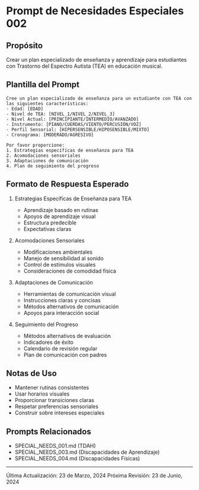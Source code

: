 # Prompt de Necesidades Especiales 002

## Propósito
Crear un plan especializado de enseñanza y aprendizaje para estudiantes con Trastorno del Espectro Autista (TEA) en educación musical.

## Plantilla del Prompt
```
Cree un plan especializado de enseñanza para un estudiante con TEA con las siguientes características:
- Edad: [EDAD]
- Nivel de TEA: [NIVEL_1/NIVEL_2/NIVEL_3]
- Nivel Actual: [PRINCIPIANTE/INTERMEDIO/AVANZADO]
- Instrumento: [PIANO/CUERDAS/VIENTO/PERCUSIÓN/VOZ]
- Perfil Sensorial: [HIPERSENSIBLE/HIPOSENSIBLE/MIXTO]
- Cronograma: [MODERADO/AGRESIVO]

Por favor proporcione:
1. Estrategias específicas de enseñanza para TEA
2. Acomodaciones sensoriales
3. Adaptaciones de comunicación
4. Plan de seguimiento del progreso
```

## Formato de Respuesta Esperado
1. Estrategias Específicas de Enseñanza para TEA
   - Aprendizaje basado en rutinas
   - Apoyos de aprendizaje visual
   - Estructura predecible
   - Expectativas claras

2. Acomodaciones Sensoriales
   - Modificaciones ambientales
   - Manejo de sensibilidad al sonido
   - Control de estímulos visuales
   - Consideraciones de comodidad física

3. Adaptaciones de Comunicación
   - Herramientas de comunicación visual
   - Instrucciones claras y concisas
   - Métodos alternativos de comunicación
   - Apoyos para interacción social

4. Seguimiento del Progreso
   - Métodos alternativos de evaluación
   - Indicadores de éxito
   - Calendario de revisión regular
   - Plan de comunicación con padres

## Notas de Uso
- Mantener rutinas consistentes
- Usar horarios visuales
- Proporcionar transiciones claras
- Respetar preferencias sensoriales
- Construir sobre intereses especiales

## Prompts Relacionados
- SPECIAL_NEEDS_001.md (TDAH)
- SPECIAL_NEEDS_003.md (Discapacidades de Aprendizaje)
- SPECIAL_NEEDS_004.md (Discapacidades Físicas)

---
Última Actualización: 23 de Marzo, 2024
Próxima Revisión: 23 de Junio, 2024 